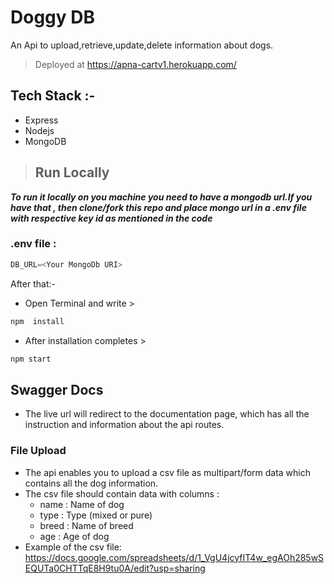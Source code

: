 # Doggy DB

An Api to upload,retrieve,update,delete information about dogs.

> Deployed at  https://apna-cartv1.herokuapp.com/

## Tech Stack :-
-  Express
-  Nodejs
-  MongoDB

> ## Run Locally

***To run it locally on you machine you need to have a mongodb url.If you have that , then clone/fork this repo and place mongo url in a .env file with respective key id as mentioned in the code***

### **.env file :** 
``` javascript
DB_URL=<Your MongoDb URI>
```
After that:-

- Open Terminal and write  >
``` bash
npm  install
```

- After installation completes  > 
``` bash
npm start
```

## **Swagger Docs**
- The live url will redirect to the documentation page, which has all the instruction and information about the api routes.
### **File Upload**
- The api enables you to upload a csv file as multipart/form data which contains all the dog information.
- The csv file should contain data with columns :
    - name : Name of dog
    - type : Type (mixed or pure)
    - breed : Name of breed
    - age : Age of dog
- Example of the csv file: https://docs.google.com/spreadsheets/d/1_VgU4jcyfIT4w_egAOh285wSEQUTa0CHTTqE8H9tu0A/edit?usp=sharing
